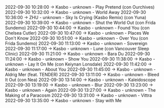 2022-09-30 10:28:00 -> Kasbo - unknown - Play Pretend (con Ourchives)
2022-09-30 10:32:00 -> Kasbo - unknown - World Away
2022-09-30 10:36:00 -> ZHU - unknown - Sky Is Crying (Kasbo Remix) (con Yuna)
2022-09-30 10:39:00 -> Kasbo - unknown - Shut the World Out (con Frida Sundemo)
2022-09-30 10:44:00 -> Kasbo - unknown - Found You (con Chelsea Cutler)
2022-09-30 10:47:00 -> Kasbo - unknown - Places We Don't Know
2022-09-30 10:51:00 -> Kasbo - unknown - Over You (con Frida Sundemo)
2022-09-30 11:13:00 -> Kasbo - unknown - Sovereign
2022-09-30 11:17:00 -> Kasbo - unknown - Lune (con Vancouver Sleep Clinic)
2022-09-30 11:21:00 -> Kasbo - unknown - Bara Du
2022-09-30 11:24:00 -> Kasbo - unknown - Show You
2022-09-30 11:38:00 -> Kasbo - unknown - Lay It On Me (con Keiynan Lonsdale)
2022-09-30 11:42:00 -> Kasbo - unknown - About You
2022-09-30 11:45:00 -> Kasbo - unknown - Aldrig Mer (feat. TENDER)
2022-09-30 13:11:00 -> Kasbo - unknown - Bleed It Out (con Nea)
2022-09-30 13:14:00 -> Kasbo - unknown - Kaleidoscope
2022-09-30 13:19:00 -> Kasbo - unknown - Blur
2022-09-30 13:23:00 -> Kasbo - unknown - Again
2022-09-30 13:27:00 -> Kasbo - unknown - The Making of a Paracosm
2022-09-30 13:31:00 -> Kasbo - unknown - Vittra
2022-09-30 13:35:00 -> Kasbo - unknown - Stay with Me
